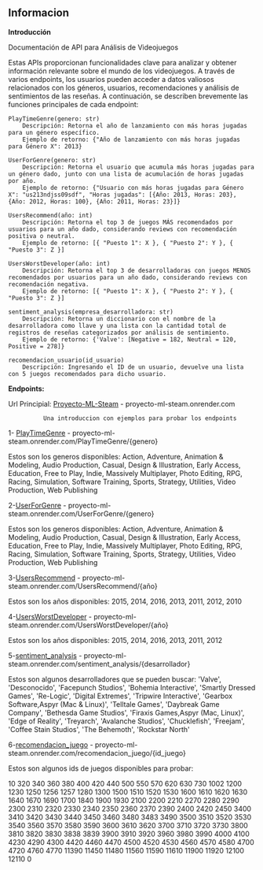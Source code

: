 ## Informacion


**Introducción**

Documentación de API para Análisis de Videojuegos

Estas APIs proporcionan funcionalidades clave para analizar y obtener información relevante sobre el mundo de los videojuegos. A través de varios endpoints, los usuarios pueden acceder a datos valiosos relacionados con los géneros, usuarios, recomendaciones y análisis de sentimientos de las reseñas. A continuación, se describen brevemente las funciones principales de cada endpoint:

    PlayTimeGenre(genero: str)
        Descripción: Retorna el año de lanzamiento con más horas jugadas para un género específico.
        Ejemplo de retorno: {"Año de lanzamiento con más horas jugadas para Género X": 2013}

    UserForGenre(genero: str)
        Descripción: Retorna el usuario que acumula más horas jugadas para un género dado, junto con una lista de acumulación de horas jugadas por año.
        Ejemplo de retorno: {"Usuario con más horas jugadas para Género X": "us213ndjss09sdf", "Horas jugadas": [{Año: 2013, Horas: 203}, {Año: 2012, Horas: 100}, {Año: 2011, Horas: 23}]}

    UsersRecommend(año: int)
        Descripción: Retorna el top 3 de juegos MÁS recomendados por usuarios para un año dado, considerando reviews con recomendación positiva o neutral.
        Ejemplo de retorno: [{ "Puesto 1": X }, { "Puesto 2": Y }, { "Puesto 3": Z }]

    UsersWorstDeveloper(año: int)
        Descripción: Retorna el top 3 de desarrolladoras con juegos MENOS recomendados por usuarios para un año dado, considerando reviews con recomendación negativa.
        Ejemplo de retorno: [{ "Puesto 1": X }, { "Puesto 2": Y }, { "Puesto 3": Z }]

    sentiment_analysis(empresa_desarrolladora: str)
        Descripción: Retorna un diccionario con el nombre de la desarrolladora como llave y una lista con la cantidad total de registros de reseñas categorizados por análisis de sentimiento.
        Ejemplo de retorno: {'Valve': [Negative = 182, Neutral = 120, Positive = 278]}

    recomendacion_usuario(id_usuario)
        Descripción: Ingresando el ID de un usuario, devuelve una lista con 5 juegos recomendados para dicho usuario.

**Endpoints:**

Url Principial: [Proyecto-ML-Steam](https://proyecto-ml-steam.onrender.com/) - proyecto-ml-steam.onrender.com

              Una introduccion con ejemplos para probar los endpoints  

1- [PlayTimeGenre](https://proyecto-ml-steam.onrender.com/PlayTimeGenre/Action) - proyecto-ml-steam.onrender.com/PlayTimeGenre/{genero}

Estos son los generos disponibles:
Action, Adventure, Animation & Modeling, Audio Production, Casual, Design & Illustration, Early Access, Education, Free to Play, Indie, Massively Multiplayer, Photo Editing, RPG, Racing, Simulation, Software Training, Sports, Strategy, Utilities, Video Production, Web Publishing 

2-[UserForGenre](https://proyecto-ml-steam.onrender.com/UserForGenre/Adventure) - proyecto-ml-steam.onrender.com/UserForGenre/{genero}

Estos son los generos disponibles:
Action, Adventure, Animation & Modeling, Audio Production, Casual, Design & Illustration, Early Access, Education, Free to Play, Indie, Massively Multiplayer, Photo Editing, RPG, Racing, Simulation, Software Training, Sports, Strategy, Utilities, Video Production, Web Publishing 

3-[UsersRecommend](https://proyecto-ml-steam.onrender.com/UsersRecommend/2012) - proyecto-ml-steam.onrender.com/UsersRecommend/{año}

Estos son los años disponibles:
2015, 2014, 2016, 2013, 2011, 2012, 2010

4-[UsersWorstDeveloper](https://proyecto-ml-steam.onrender.com/UsersWorstDeveloper/2014) - proyecto-ml-steam.onrender.com/UsersWorstDeveloper/{año}

Estos son los años disponibles:
2015, 2014, 2016, 2013, 2011, 2012

5-[sentiment_analysis](https://proyecto-ml-steam.onrender.com/sentiment_analysis/Valve) - proyecto-ml-steam.onrender.com/sentiment_analysis/{desarrollador}

Estos son algunos desarrolladores que se pueden buscar:
'Valve', 'Desconocido', 'Facepunch Studios', 'Bohemia Interactive', 'Smartly Dressed Games', 'Re-Logic', 'Digital Extremes', 'Tripwire Interactive', 'Gearbox Software,Aspyr (Mac & Linux)', 'Telltale Games', 'Daybreak Game Company', 'Bethesda Game Studios', 'Firaxis Games,Aspyr (Mac, Linux)', 'Edge of Reality', 'Treyarch', 'Avalanche Studios', 'Chucklefish', 'Freejam', 'Coffee Stain Studios', 'The Behemoth', 'Rockstar North'

6-[recomendacion_juego](https://proyecto-ml-steam.onrender.com/recomendacion_juego/10) - proyecto-ml-steam.onrender.com/recomendacion_juego/{id_juego}

Estos son algunos ids de juegos disponibles para probar:

10 320 340 360 380 400 420 440 500 550 570 620 630 730 1002 1200 1230 1250 1256 1257 1280 1300 1500 1510 1520 1530 1600 1610 1620 1630 1640 1670 1690 1700 1840 1900 1930 2100 2200 2210 2270 2280 2290 2300 2310 2320 2330 2340 2350 2360 2370 2390 2400 2420 2450 3400 3410 3420 3430 3440 3450 3460 3480 3483 3490 3500 3510 3520 3530 3540 3560 3570 3580 3590 3600 3610 3620 3700 3710 3720 3730 3800 3810 3820 3830 3838 3839 3900 3910 3920 3960 3980 3990 4000 4100 4230 4290 4300 4420 4460 4470 4500 4520 4530 4560 4570 4580 4700 4720 4760 4770 11390 11450 11480 11560 11590 11610 11900 11920 12100 12110 0

